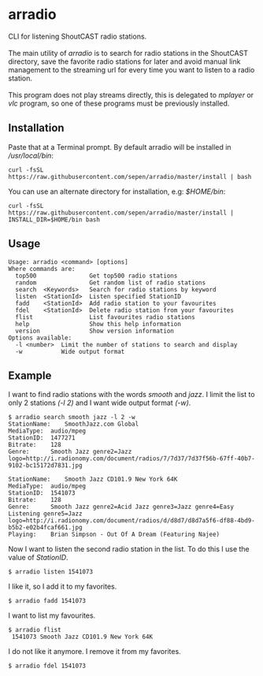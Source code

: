 # arradio
CLI for listening ShoutCAST radio stations.\
\
The main utility of _arradio_ is to search for radio stations in the ShoutCAST directory, save the favorite radio stations for later and avoid manual link management to the streaming url for every time you want to listen to a radio station.\
\
This program does not play streams directly, this is delegated to _mplayer_ or _vlc_ program, so one of these programs must be previously installed.

## Installation ##
Paste that at a Terminal prompt. By default arradio will be installed in _/usr/local/bin_:
```
curl -fsSL https://raw.githubusercontent.com/sepen/arradio/master/install | bash
```
You can use an alternate directory for installation, e.g: _$HOME/bin_:
```
curl -fsSL https://raw.githubusercontent.com/sepen/arradio/master/install | INSTALL_DIR=$HOME/bin bash
```

## Usage ##
```
Usage: arradio <command> [options]
Where commands are:
  top500               Get top500 radio stations
  random               Get random list of radio stations
  search  <Keywords>   Search for radio stations by keyword
  listen  <StationId>  Listen specified StationID
  fadd    <StationId>  Add radio station to your favourites
  fdel    <StationId>  Delete radio station from your favourites
  flist                List favourites radio stations
  help                 Show this help information
  version              Show version information
Options available:
  -l <number>  Limit the number of stations to search and display
  -w           Wide output format
```

## Example ##

I want to find radio stations with the words _smooth_ and _jazz_. I limit the list to only 2 stations _(-l 2)_ and I want wide output format _(-w)_.
```
$ arradio search smooth jazz -l 2 -w
StationName:	SmoothJazz.com Global
MediaType:	audio/mpeg
StationID:	1477271
Bitrate:	128
Genre:		Smooth Jazz genre2=Jazz logo=http://i.radionomy.com/document/radios/7/7d37/7d37f56b-67ff-40b7-9102-bc15172d7831.jpg

StationName:	Smooth Jazz CD101.9 New York 64K
MediaType:	audio/mpeg
StationID:	1541073
Bitrate:	128
Genre:		Smooth Jazz genre2=Acid Jazz genre3=Jazz genre4=Easy Listening genre5=Jazz logo=http://i.radionomy.com/document/radios/d/d8d7/d8d7a5f6-df88-4bd9-b5b2-e02b4fcaf661.jpg
Playing:	Brian Simpson - Out Of A Dream (Featuring Najee)
```

Now I want to listen the second radio station in the list. To do this I use the value of _StationID_.
```
$ arradio listen 1541073
```

I like it, so I add it to my favorites.
```
$ arradio fadd 1541073
```

I want to list my favourites.
```
$ arradio flist
 1541073 Smooth Jazz CD101.9 New York 64K
```

I do not like it anymore. I remove it from my favorites.
```
$ arradio fdel 1541073
```

